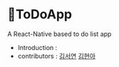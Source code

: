 # 📆ToDoApp
A React-Native based to do list app


- Introduction : 
- contributors : [김서연](https://github.com/flowersayo) [김현아](https://github.com/akimcse)
